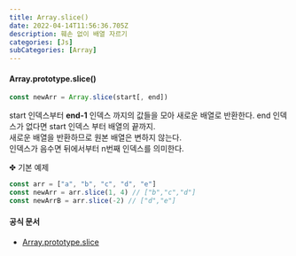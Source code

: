 ```yaml
---
title: Array.slice()
date: 2022-04-14T11:56:36.705Z
description: 훼손 없이 배열 자르기
categories: [Js]
subCategories: [Array]
---
```


#### Array.prototype.slice()

```jsx
const newArr = Array.slice(start[, end])
```

start 인덱스부터 **end-1** 인덱스 까지의 값들을 모아 새로운 배열로 반환한다. end 인덱스가 없다면 start 인덱스 부터 배열의 끝까지.
<br>
새로운 배열을 반환하므로 원본 배열은 변하지 않는다.
<br>
인덱스가 음수면 뒤에서부터 n번째 인덱스를 의미한다.

<div class="tab bottom10">✤ 기본 예제</div>

```jsx
const arr = ["a", "b", "c", "d", "e"]
const newArr = arr.slice(1, 4) // ["b","c","d"]
const newArrB = arr.slice(-2) // ["d","e"]
```

#### 공식 문서

- <a href="https://developer.mozilla.org/ko/docs/Web/JavaScript/Reference/Global_Objects/Array/slice" target='__blank'>Array.prototype.slice</a>
